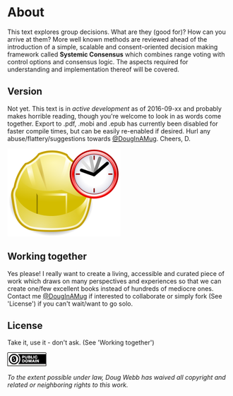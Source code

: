 # About

This text explores group decisions. What are they (good for)? How can you arrive at them? More well known methods are reviewed ahead of the introduction of a simple, scalable and consent-oriented decision making framework called **Systemic Consensus** which combines range voting with control options and consensus logic. The aspects required for understanding and implementation thereof will be covered. 

## Version

Not yet. This text is in _active development_ as of 2016-09-xx and probably makes horrible reading, though you're welcome to look in as words come together. Export to .pdf, .mobi and .epub has currently been disabled for faster compile times, but can be easily re-enabled if desired. Hurl any abuse/flattery/suggestions towards [@DougInAMug](https://twitter.com/DougInAMug). Cheers, D.

![](zInDevelopmentHat.png)

## Working together

Yes please! I really want to create a living, accessible and curated piece of work which draws on many perspectives and experiences so that we can create one/few excellent books instead of hundreds of mediocre ones. Contact me [@DougInAMug](https://twitter.com/DougInAMug) if interested to collaborate or simply fork (See 'License') if you can't wait/want to go solo.

## License 

Take it, use it - don't ask. (See 'Working together')

![](zCC0_88x31.png)

*To the extent possible under law, Doug Webb has waived all copyright and related or neighboring rights to this work.*
